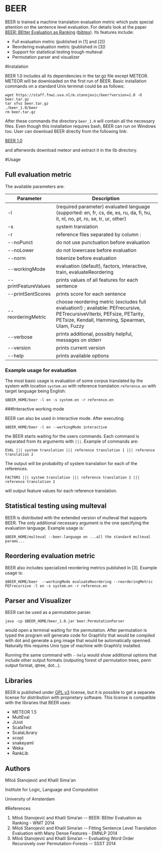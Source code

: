 BEER
==========

BEER is trained a machine translation evaluation metric which puts special attention on the sentence level evaluation. For details look at the paper  [BEER: BEtter Evaluation as Ranking](http://www.statmt.org/wmt14/pdf/W14-3354.pdf) ([bibtex](http://www.statmt.org/wmt14/bib/W14-3354.bib)). Its features include:

* Full evaluation metric (published in [1] and [2])
* Reordering evaluation metric (published in [3])
* Support for statistical testing trough multeval
* Permutation parser and visualizer

#Instalation

BEER 1.0 includes all its dependencies in the tar.gz file except METEOR. METEOR will be downloaded on the first run of BEER. Basic installation commands on a standard Unix terminal could be as follows:

    wget https://staff.fnwi.uva.nl/m.stanojevic/beer?version=1.0 -O beer.tar.gz
    tar xfvz beer.tar.gz
    ./beer_1.0/beer
    rm beer.tar.gz

After these commands the directory `beer_1.0` will contain all the necessary files. Even though this installation requires bash, BEER can run on Windows too. User can download BEER directly from the following link:

[BEER 1.0](https://staff.fnwi.uva.nl/m.stanojevic/beer?version=1.0)

and afterwords download meteor and extract it in the lib directory.

#Usage

## Full evaluation metric

The available parameters are:

Parameter  | Description
------------- | -------------
-l                                 | (required parameter) evaluated language (supported: en, fr, cs, de, es, ru, da, fi, hu, it, nl, no, pt, ro, se, tr, ur, other)
-s                                | system translation
-r                                | reference files separated by column :
--noPunct                    | do not use punctuation before evaluation
--noLower                  | do not lowercase before evaluation
--norm                        | tokenize before evaluation
--workingMode           | evaluation (default), factors, interactive, train, evaluateReordering
--printFeatureValues | prints values of all features for each sentence
--printSentScores      | prints score for each sentence
--reorderingMetric      | choose reordering metric (excludes full evaluation!) ; available: PEFrecursive, PETrecursiveViterbi, PEFsize, PETarity, PETsize, Kendall, Hamming, Spearman, Ulam, Fuzzy
--verbose                    | prints additional, possibly helpful, messages on stderr
--version                     | prints current version
--help                          | prints available options

### Example usage for evaluation

The most basic usage is evaluation of some corpus translated by the system with location `system.en` with reference translation `reference.en` with target language being English:

    $BEER_HOME/beer -l en -s system.en -r reference.en

###Interactive working mode

BEER can also be used in interactive mode. After executing:

    $BEER_HOME/beer -l en --workingMode interactive

the BEER starts waiting for the users commands. Each command is separated from its arguments with `|||`. Example of commands are:

    EVAL ||| system translation ||| reference translation 1 ||| reference translation 2

The output will be probability of system translation for each of the references.

    FACTORS ||| system translation ||| reference translation 1 ||| reference translation 2

will output feature values for each reference translation.

## Statistical testing using multeval

BEER is distributed with the extended version of multeval that supports BEER. The only additional necessary argument is the one specifying the evaluation language. Example usage is:

    $BEER_HOME/multeval --beer.language en ...all the standard multeval params...

## Reordering evaluation metric

BEER also includes specialized reordering metrics published in [3]. Example usage is:

    $BEER_HOME/beer  --workingMode evaluateReordering --reorderingMetric PEFrecursive -l en -s system.en -r reference.en

## Parser and Visualizer

BEER can be used as a permutation parser. 

    java -cp $BEER_HOME/beer_1.0.jar beer.PermutationParser

would open a terminal waiting for the permutation. After permutation is typed the program will generate code for GraphViz that would be compiled with dot and generate a png image that would be automatically openned. Naturally this requires Unix type of machine with GraphViz installed.

Running the same command with `--help` would show additional options that include other output formats (outputing forest of permutation trees, penn output format, qtree, dot...).

Libraries
----
BEER is published under [GPL v3](http://www.gnu.org/licenses/gpl-3.0.html) license, but it is possible to get a separate license for distribution with proprietary software. This license is compatible with the libraries that BEER uses:

- METEOR 1.5
- MultEval
- JUnit
- ScalaTest
- ScalaLibrary
- scopt
- snakeyaml
- Weka
- RankLib

Authors
----
Miloš Stanojević and Khalil Sima'an

Institute for Logic, Language and Computation

University of Amsterdam

#References

1. Miloš Stanojević and Khalil Sima’an -- BEER: BEtter Evaluation as Ranking - WMT 2014
2. Miloš Stanojević and Khalil Sima’an -- Fitting Sentence Level Translation Evaluation with Many Dense Features - EMNLP 2014
3. Miloš Stanojević and Khalil Sima’an -- Evaluating Word Order Recursively over Permutation-Forests -- SSST 2014
